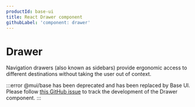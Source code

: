 ```yaml
---
productId: base-ui
title: React Drawer component
githubLabel: 'component: drawer'
---
```


# Drawer

<p class="description">Navigation drawers (also known as sidebars) provide ergonomic access to different destinations without taking the user out of context.</p>

:::error
@mui/base has been deprecated and has been replaced by Base UI. Please follow [this GitHub issue](https://github.com/mui/base-ui/issues/38) to track the development of the Drawer component.
:::
